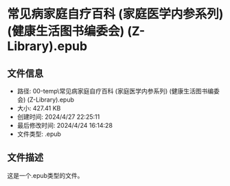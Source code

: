 ﻿# 常见病家庭自疗百科 (家庭医学内参系列) (健康生活图书编委会) (Z-Library).epub

## 文件信息
- 路径: 00-temp\常见病家庭自疗百科 (家庭医学内参系列) (健康生活图书编委会) (Z-Library).epub
- 大小: 427.41 KB
- 创建时间: 2024/4/27 22:25:11
- 最后修改时间: 2024/4/24 16:14:28
- 文件类型: .epub

## 文件描述
这是一个.epub类型的文件。

